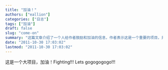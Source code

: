 ```yaml
---
title: "加油！"
authors: ["eallion"]
categories: ["日志"]
tags: ["加油"]
draft: false
slug: "come-on"
summary: "这篇文章介绍了一个人给作者鼓励和加油的信息，作者表示这是一个重要的项目，并鼓励他们要努力奋斗。"
date: "2011-10-30 17:03:02"
lastmod: "2011-10-30 17:03:02"
---
```


这是一个大项目，加油！Fighting!!! Lets gogogogogo!!!
